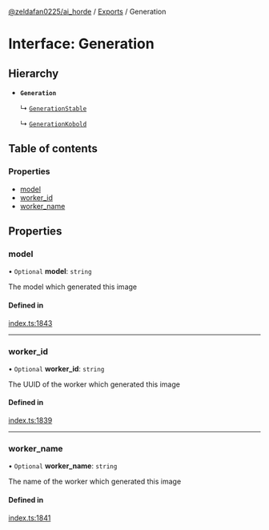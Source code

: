 [@zeldafan0225/ai_horde](../README.md) / [Exports](../modules.md) / Generation

# Interface: Generation

## Hierarchy

- **`Generation`**

  ↳ [`GenerationStable`](GenerationStable.md)

  ↳ [`GenerationKobold`](GenerationKobold.md)

## Table of contents

### Properties

- [model](Generation.md#model)
- [worker\_id](Generation.md#worker_id)
- [worker\_name](Generation.md#worker_name)

## Properties

### model

• `Optional` **model**: `string`

The model which generated this image

#### Defined in

[index.ts:1843](https://github.com/ZeldaFan0225/ai_horde/blob/90eaabf/index.ts#L1843)

___

### worker\_id

• `Optional` **worker\_id**: `string`

The UUID of the worker which generated this image

#### Defined in

[index.ts:1839](https://github.com/ZeldaFan0225/ai_horde/blob/90eaabf/index.ts#L1839)

___

### worker\_name

• `Optional` **worker\_name**: `string`

The name of the worker which generated this image

#### Defined in

[index.ts:1841](https://github.com/ZeldaFan0225/ai_horde/blob/90eaabf/index.ts#L1841)

